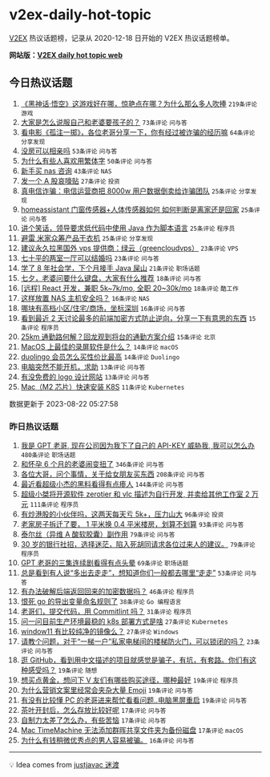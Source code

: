 # v2ex-daily-hot-topic

[V2EX](https://www.v2ex.com/) 热议话题榜，记录从 2020-12-18 日开始的 V2EX 热议话题榜单。

**网站版：[V2EX daily hot topic web](https://boojack.github.io/v2ex-daily-hot-topic-web/)**

## 今日热议话题

<!-- TODAY BEGIN -->

1. [《黑神话·悟空》这游戏好在哪，惊艳点在哪？为什么那么多人吹捧](https://www.v2ex.com/t/967249) `219条评论` `游戏`
1. [大家是怎么说服自己和老婆要孩子的？](https://www.v2ex.com/t/967266) `73条评论` `问与答`
1. [看电影《孤注一掷》，各位老哥分享一下，你有经过被诈骗的经历嘛](https://www.v2ex.com/t/967294) `64条评论` `分享发现`
1. [没房可以相亲吗](https://www.v2ex.com/t/967296) `53条评论` `问与答`
1. [为什么有些人喜欢用繁体字](https://www.v2ex.com/t/967330) `50条评论` `问与答`
1. [新手买 nas 咨询](https://www.v2ex.com/t/967253) `43条评论` `NAS`
1. [发一个 A 股哀嚎贴](https://www.v2ex.com/t/967309) `27条评论` `投资`
1. [真电信诈骗：电信运营商把 8000w 用户数据倒卖给诈骗团队](https://www.v2ex.com/t/967304) `25条评论` `分享发现`
1. [homeassistant 门窗传感器+人体传感器如何 如何判断是离家还是回家](https://www.v2ex.com/t/967293) `25条评论` `问与答`
1. [讲个笑话，领导要求低代码中使用 Java 作为脚本语言](https://www.v2ex.com/t/967265) `25条评论` `程序员`
1. [避雷 米家众筹产品干衣机](https://www.v2ex.com/t/967256) `25条评论` `分享发现`
1. [建议永久拉黑国外 vps 提供商：绿云（greencloudvps）](https://www.v2ex.com/t/967270) `23条评论` `VPS`
1. [七十平的两室一厅可以结婚吗](https://www.v2ex.com/t/967274) `23条评论` `问与答`
1. [学了 8 年社会学，下个月接手 Java 屎山](https://www.v2ex.com/t/967276) `21条评论` `职场话题`
1. [七夕，老婆问要什么键盘，大家有什么推荐](https://www.v2ex.com/t/967319) `18条评论` `问与答`
1. [[远程] React 开发，兼职 5k~7k/mo, 全职 20~30k/mo](https://www.v2ex.com/t/967311) `18条评论` `酷工作`
1. [这样放置 NAS 主机安全吗？](https://www.v2ex.com/t/967305) `16条评论` `NAS`
1. [哪块有高档小区/住宅/商场，坐标深圳](https://www.v2ex.com/t/967261) `16条评论` `问与答`
1. [看到最近 2 天讨论最多的前端加密方式防止逆向，分享一下有意思的东西](https://www.v2ex.com/t/967324) `15条评论` `程序员`
1. [25km 通勤路何解？回龙观到将台的通勤方案介绍](https://www.v2ex.com/t/967321) `15条评论` `北京`
1. [MacOS 上最佳的录屏软件是什么？](https://www.v2ex.com/t/967315) `14条评论` `macOS`
1. [duolingo 会员怎么买性价比最高](https://www.v2ex.com/t/967257) `14条评论` `Duolingo`
1. [电脑突然不能开机，求助](https://www.v2ex.com/t/967307) `13条评论` `问与答`
1. [有没免费的 logo 设计网站](https://www.v2ex.com/t/967280) `13条评论` `问与答`
1. [Mac（M2 芯片）快速安装 K8S](https://www.v2ex.com/t/967269) `11条评论` `Kubernetes`

数据更新于 2023-08-22 05:27:58

<!-- TODAY END -->

### 昨日热议话题

<!-- YESTERDAY BEGIN -->

1. [我是 GPT 老哥, 现在公司因为我下了自己的 API-KEY 威胁我, 我可以怎么办](https://www.v2ex.com/t/966984) `480条评论` `职场话题`
1. [和怀孕 6 个月的老婆闹变扭了](https://www.v2ex.com/t/966960) `346条评论` `问与答`
1. [各位大哥，问个事情，关于给女朋友买东西](https://www.v2ex.com/t/967009) `208条评论` `问与答`
1. [最近看超级小杰的黑料看得有点瘆人](https://www.v2ex.com/t/966982) `144条评论` `问与答`
1. [超级小桀将开源软件 zerotier 和 vlc 描述为自行开发, 并卖给其他工作室 2 万元](https://www.v2ex.com/t/966958) `111条评论` `程序员`
1. [有炒港股的小伙伴吗，这两天每天亏 5k+，压力山大](https://www.v2ex.com/t/967091) `96条评论` `投资`
1. [老家房子拆迁了要， 1 平米换 0.4 平米楼房，划算不划算](https://www.v2ex.com/t/967020) `93条评论` `问与答`
1. [泰尔丝（异维 A 酸软胶囊）副作用](https://www.v2ex.com/t/966947) `79条评论` `问与答`
1. [30 岁的银行社招，选择迷茫，陷入死胡同请求各位过来人的建议。](https://www.v2ex.com/t/967167) `79条评论` `程序员`
1. [GPT 老哥的三集连续剧看得有点头晕](https://www.v2ex.com/t/967057) `69条评论` `职场话题`
1. [总是看到有人说“多出去走走”，想知道你们一般都去哪里“走走”](https://www.v2ex.com/t/967059) `53条评论` `问与答`
1. [有办法破解后端返回回来的加密数据吗？](https://www.v2ex.com/t/966943) `46条评论` `程序员`
1. [恨死 go 的导出变量命名规则了](https://www.v2ex.com/t/967198) `38条评论` `Go 编程语言`
1. [老哥们，提交代码，用 Commitlint 吗？](https://www.v2ex.com/t/967093) `31条评论` `程序员`
1. [问一问目前生产环境最稳的 k8s 部署方式是啥](https://www.v2ex.com/t/967147) `27条评论` `Kubernetes`
1. [window11 有比较纯净的镜像么？](https://www.v2ex.com/t/967041) `27条评论` `Windows`
1. [请教个问题，对于“一梯一户”私家电梯间的楼梯防火门，可以锁闭的吗？](https://www.v2ex.com/t/967031) `23条评论` `问与答`
1. [逛 GitHub，看到用中文描述的项目就感觉是骗子，有坑，有套路。你们有这种感受吗？](https://www.v2ex.com/t/967105) `19条评论` `随想`
1. [想买点黄金，想问下 V 友们有哪些购买途径，哪种最好](https://www.v2ex.com/t/967076) `19条评论` `程序员`
1. [为什么营销文案里经常会夹杂大量 Emoji](https://www.v2ex.com/t/967054) `19条评论` `问与答`
1. [有没有比较懂 PC 的老哥进来帮忙看看问题..电脑黑屏重启](https://www.v2ex.com/t/966939) `19条评论` `问与答`
1. [茶叶开封后，怎么存放比较好呢](https://www.v2ex.com/t/967151) `17条评论` `问与答`
1. [自制力太差了怎么办，有些苦恼](https://www.v2ex.com/t/967016) `17条评论` `问与答`
1. [Mac TimeMachine 无法添加群晖共享文件夹为备份磁盘](https://www.v2ex.com/t/966934) `17条评论` `macOS`
1. [为什么有钱稍微优秀点的男人容易被骗。](https://www.v2ex.com/t/967125) `16条评论` `问与答`

<!-- YESTERDAY END -->

---

💡 Idea comes from [justjavac 迷渡](https://github.com/justjavac/)
